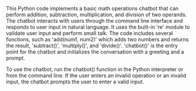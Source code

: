 
This Python code implements a basic math operations chatbot that can perform addition, subtraction, multiplication, and division of two operands. The chatbot interacts with users through the command line interface and responds to user input in natural language. It uses the built-in 're' module to validate user input and perform small talk. The code includes several functions, such as 'add(num1, num2)' which adds two numbers and returns the result, 'subtract()', 'multiply()', and 'divide()'. 'chatbot()' is the entry point for the chatbot and initializes the conversation with a greeting and a prompt.

To use the chatbot, run the chatbot() function in the Python interpreter or from the command line. If the user enters an invalid operation or an invalid input, the chatbot prompts the user to enter a valid input.
